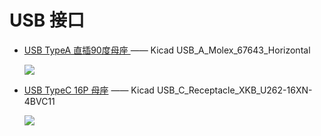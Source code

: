 # USB 接口

- [USB TypeA 直插90度母座 ](https://item.taobao.com/item.htm?spm=a1z09.2.0.0.39ab2e8dZ5Z6Lr&id=4797812435&_u=n2d3uchq48e0) —— Kicad USB_A_Molex_67643_Horizontal

  ![](https://gd3.alicdn.com/imgextra/i3/12762090/O1CN01BNrzFX1RJGR9GdYVH_!!12762090.jpg_400x400.jpg)

- [USB TypeC 16P 母座](https://item.taobao.com/item.htm?spm=a1z09.2.0.0.39ab2e8dZ5Z6Lr&id=4797812435&_u=n2d3uchq48e0) —— Kicad USB_C_Receptacle_XKB_U262-16XN-4BVC11

  ![](https://gd2.alicdn.com/imgextra/i3/12762090/O1CN01YT3bgz1RJGRDP48dh_!!12762090.jpg_400x400.jpg)